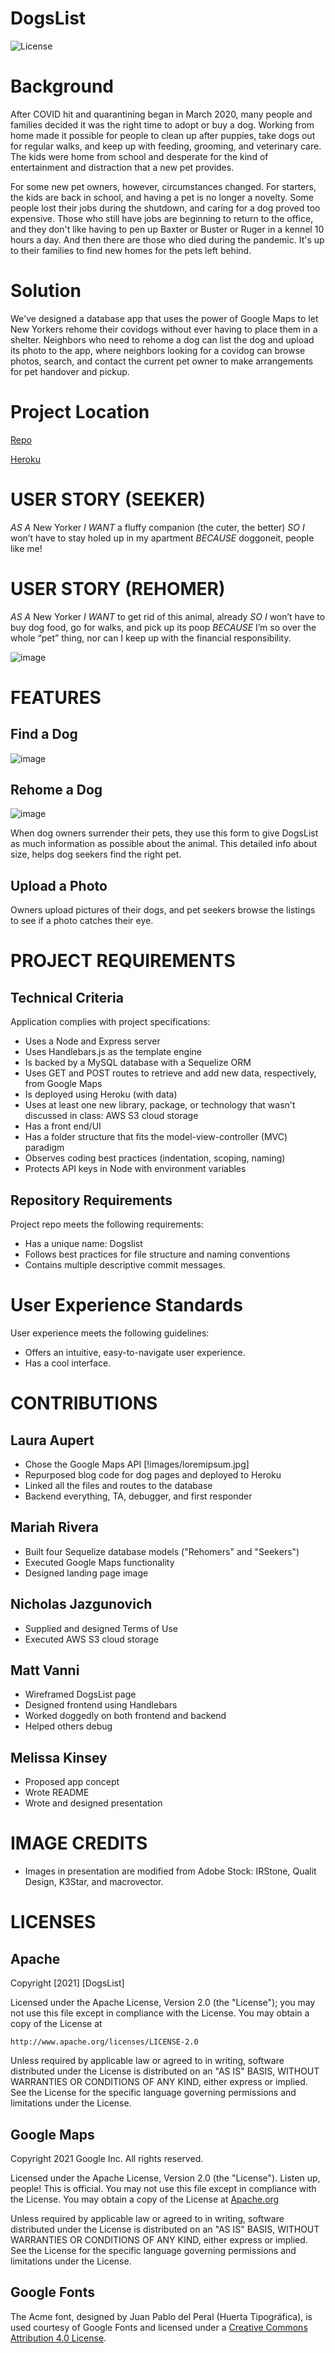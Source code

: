 # DogsList	
![License](https://img.shields.io/badge/License-Apache%202.0-blue.svg)

# Background

After COVID hit and quarantining began in March 2020, many people and families decided it was the right time to adopt or buy a dog. Working from home made it possible for people to clean up after puppies, take dogs out for regular walks, and keep up with feeding, grooming, and veterinary care. The kids were home from school and desperate for the kind of entertainment and distraction that a new pet provides.

For some new pet owners, however, circumstances changed. For starters, the kids are back in school, and having a pet is no longer a novelty. Some people lost their jobs during the shutdown, and caring for a dog proved too expensive. Those who still have jobs are beginning to return to the office, and they don't like having to pen up Baxter or Buster or Ruger in a kennel 10 hours a day. And then there are those who died during the pandemic. It's up to their families to find new homes for the pets left behind.

# Solution

We've designed a database app that uses the power of Google Maps to let New Yorkers rehome their covidogs without ever having to place them in a shelter. Neighbors who need to rehome a dog can list the dog and upload its photo to the app, where neighbors looking for a covidog can browse photos, search, and contact the current pet owner to make arrangements for pet handover and pickup. 

# Project Location
[Repo](https://github.com/lauraaupert/DogsList)

[Heroku](https://afternoon-gorge-92220.herokuapp.com)

# USER STORY (SEEKER)

*AS A* New Yorker
*I WANT* a fluffy companion (the cuter, the better)
*SO I* won’t have to stay holed up in my apartment
*BECAUSE* doggoneit, people like me!

# USER STORY (REHOMER)

*AS A* New Yorker
*I WANT* to get rid of this animal, already
*SO I* won’t have to buy dog food, go for walks, and pick up its poop
*BECAUSE* I’m so over the whole “pet” thing, nor can I keep up with the financial responsibility.

![image](https://user-images.githubusercontent.com/73617474/109719713-0d560d00-7b77-11eb-8f78-946d3d62c77b.png)

# FEATURES

## Find a Dog

![image](https://user-images.githubusercontent.com/73617474/109714821-de3c9d00-7b70-11eb-8827-76edfff2aa1f.png)




## Rehome a Dog

![image](https://user-images.githubusercontent.com/73617474/109715076-2e1b6400-7b71-11eb-8a2b-6406d0ffe948.png)

When dog owners surrender their pets, they use this form to give DogsList as much information as possible about the animal. This detailed info about size,  helps dog seekers find the right pet.

## Upload a Photo

Owners upload pictures of their dogs, and pet seekers browse the listings to see if a photo catches their eye.

# PROJECT REQUIREMENTS

## Technical Criteria

Application complies with project specifications:

* Uses a Node and Express server
* Uses Handlebars.js as the template engine
* Is backed by a MySQL database with a Sequelize ORM
* Uses GET and POST routes to retrieve and add new data, respectively, from Google Maps
* Is deployed using Heroku (with data)
* Uses at least one new library, package, or technology that wasn't discussed in class: AWS S3 cloud storage
* Has a front end/UI
* Has a folder structure that fits the model-view-controller (MVC) paradigm
* Observes coding best practices (indentation, scoping, naming)
* Protects API keys in Node with environment variables

## Repository Requirements

Project repo meets the following requirements:

- Has a unique name: Dogslist
- Follows best practices for file structure and naming conventions
- Contains multiple descriptive commit messages.


# User Experience Standards

User experience meets the following guidelines:

- Offers an intuitive, easy-to-navigate user experience.
- Has a cool interface.

# CONTRIBUTIONS

## Laura Aupert
- Chose the Google Maps API [!images/loremipsum.jpg]
- Repurposed blog code for dog pages and deployed to Heroku
- Linked all the files and routes to the database
- Backend everything, TA, debugger, and first responder

## Mariah Rivera
- Built four Sequelize database models ("Rehomers" and "Seekers") 
- Executed Google Maps functionality
- Designed landing page image

## Nicholas Jazgunovich
- Supplied and designed Terms of Use
- Executed AWS S3 cloud storage

## Matt Vanni
- Wireframed DogsList page
- Designed frontend using Handlebars
- Worked doggedly on both frontend and backend
- Helped others debug

## Melissa Kinsey
- Proposed app concept
- Wrote README
- Wrote and designed presentation


# IMAGE CREDITS

- Images in presentation are modified from Adobe Stock: IRStone, Qualit Design, K3Star, and macrovector.


# LICENSES

## Apache
Copyright [2021] [DogsList]

Licensed under the Apache License, Version 2.0 (the "License");
you may not use this file except in compliance with the License.
You may obtain a copy of the License at

    http://www.apache.org/licenses/LICENSE-2.0

Unless required by applicable law or agreed to in writing, software
distributed under the License is distributed on an "AS IS" BASIS,
WITHOUT WARRANTIES OR CONDITIONS OF ANY KIND, either express or implied.
See the License for the specific language governing permissions and
limitations under the License.

## Google Maps
Copyright 2021 Google Inc. All rights reserved. 

Licensed under the Apache License, Version 2.0 (the "License"). Listen up, people! This is official. You may not use this file except in compliance with the License. 
You may obtain a copy of the License at [Apache.org](     https://www.apache.org/licenses/LICENSE-2.0)

Unless required by applicable law or agreed to in writing, software
distributed under the License is distributed on an "AS IS" BASIS,
WITHOUT WARRANTIES OR CONDITIONS OF ANY KIND, either express or implied.
See the License for the specific language governing permissions and
limitations under the License.

## Google Fonts
The Acme font, designed by Juan Pablo del Peral (Huerta Tipográfica), is used courtesy of Google Fonts and licensed under a [Creative Commons Attribution 4.0 License](https://creativecommons.org/about/cclicenses).
